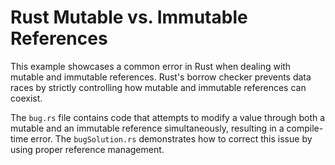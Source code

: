 # Rust Mutable vs. Immutable References
This example showcases a common error in Rust when dealing with mutable and immutable references.  Rust's borrow checker prevents data races by strictly controlling how mutable and immutable references can coexist.

The `bug.rs` file contains code that attempts to modify a value through both a mutable and an immutable reference simultaneously, resulting in a compile-time error. The `bugSolution.rs` demonstrates how to correct this issue by using proper reference management.